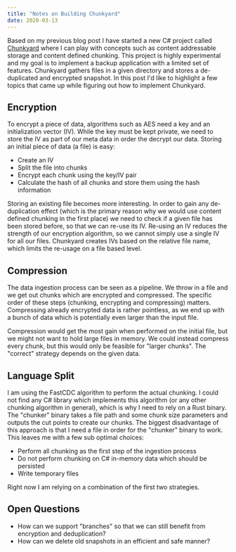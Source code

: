 ```yaml
---
title: "Notes on Building Chunkyard"
date: 2020-03-13
---
```


Based on my previous blog post I have started a new C# project called
[Chunkyard][chunkyard] where I can play with concepts such as content
addressable storage and content defined chunking. This project is highly
experimental and my goal is to implement a backup application with a limited set
of features. Chunkyard gathers files in a given directory and stores a
de-duplicated and encrypted snapshot. In this post I'd like to highlight a few
topics that came up while figuring out how to implement Chunkyard.

## Encryption

To encrypt a piece of data, algorithms such as AES need a key and an
initialization vector (IV). While the key must be kept private, we need to store
the IV as part of our meta data in order the decrypt our data.
Storing an initial piece of data (a file) is easy:

- Create an IV
- Split the file into chunks
- Encrypt each chunk using the key/IV pair
- Calculate the hash of all chunks and store them using the hash information

Storing an existing file becomes more interesting. In order to gain any
de-duplication effect (which is the primary reason why we would use content
defined chunking in the first place) we need to check if a given file has been
stored before, so that we can re-use its IV. Re-using an IV reduces the strength
of our encryption algorithm, so we cannot simply use a single IV for all our
files. Chunkyard creates IVs based on the relative file name, which limits the
re-usage on a file based level.

## Compression

The data ingestion process can be seen as a pipeline. We throw in a file and we
get out chunks which are encrypted and compressed. The specific order of these
steps (chunking, encrypting and compressing) matters. Compressing already
encrypted data is rather pointless, as we end up with a bunch of data which is
potentially even larger than the input file.

Compression would get the most gain when performed on the initial file, but we
might not want to hold large files in memory. We could instead compress every
chunk, but this would only be feasible for "larger chunks". The "correct"
strategy depends on the given data.

## Language Split

I am using the FastCDC algorithm to perform the actual chunking. I could not
find any C# library which implements this algorithm (or any other chunking
algorithm in general), which is why I need to rely on a Rust binary. The
"chunker" binary takes a file path and some chunk size parameters and outputs
the cut points to create our chunks. The biggest disadvantage of this approach
is that I need a file in order for the "chunker" binary to work. This leaves me
with a few sub optimal choices:

- Perform all chunking as the first step of the ingestion process
- Do not perform chunking on C# in-memory data which should be persisted
- Write temporary files

Right now I am relying on a combination of the first two strategies.

## Open Questions

- How can we support "branches" so that we can still benefit from encryption and
  deduplication?
- How can we delete old snapshots in an efficient and safe manner?

[chunkyard]: https://github.com/fwinkelbauer/chunkyard
